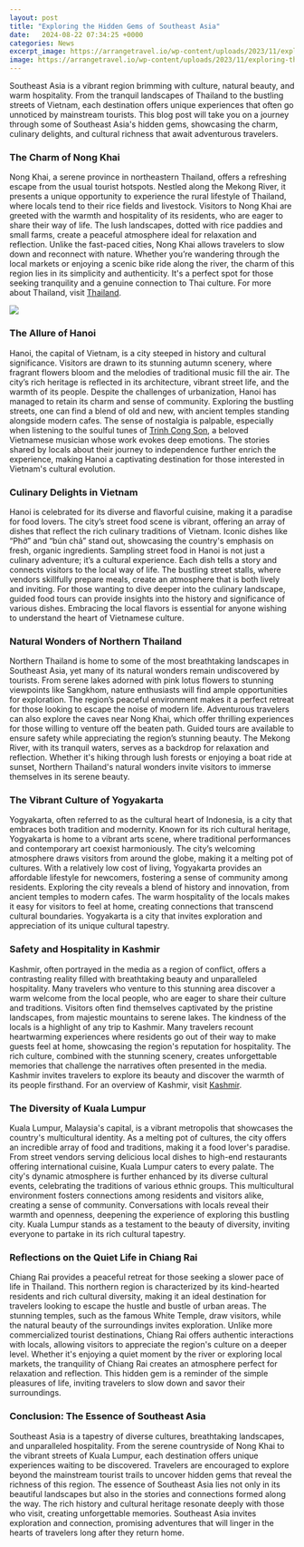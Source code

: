 ```yaml
---
layout: post
title: "Exploring the Hidden Gems of Southeast Asia"
date:   2024-08-22 07:34:25 +0000
categories: News
excerpt_image: https://arrangetravel.io/wp-content/uploads/2023/11/exploring-the-hidden-gems-of-southeast-asia-1.png
image: https://arrangetravel.io/wp-content/uploads/2023/11/exploring-the-hidden-gems-of-southeast-asia-1.png
---
```


Southeast Asia is a vibrant region brimming with culture, natural beauty, and warm hospitality. From the tranquil landscapes of Thailand to the bustling streets of Vietnam, each destination offers unique experiences that often go unnoticed by mainstream tourists. This blog post will take you on a journey through some of Southeast Asia's hidden gems, showcasing the charm, culinary delights, and cultural richness that await adventurous travelers.
### The Charm of Nong Khai
Nong Khai, a serene province in northeastern Thailand, offers a refreshing escape from the usual tourist hotspots. Nestled along the Mekong River, it presents a unique opportunity to experience the rural lifestyle of Thailand, where locals tend to their rice fields and livestock. Visitors to Nong Khai are greeted with the warmth and hospitality of its residents, who are eager to share their way of life.
The lush landscapes, dotted with rice paddies and small farms, create a peaceful atmosphere ideal for relaxation and reflection. Unlike the fast-paced cities, Nong Khai allows travelers to slow down and reconnect with nature. Whether you’re wandering through the local markets or enjoying a scenic bike ride along the river, the charm of this region lies in its simplicity and authenticity. It's a perfect spot for those seeking tranquility and a genuine connection to Thai culture. For more about Thailand, visit [Thailand](https://fr.edu.vn/en/Thailand).

![](https://arrangetravel.io/wp-content/uploads/2023/11/exploring-the-hidden-gems-of-southeast-asia-1.png)
### The Allure of Hanoi
Hanoi, the capital of Vietnam, is a city steeped in history and cultural significance. Visitors are drawn to its stunning autumn scenery, where fragrant flowers bloom and the melodies of traditional music fill the air. The city’s rich heritage is reflected in its architecture, vibrant street life, and the warmth of its people. Despite the challenges of urbanization, Hanoi has managed to retain its charm and sense of community.
Exploring the bustling streets, one can find a blend of old and new, with ancient temples standing alongside modern cafes. The sense of nostalgia is palpable, especially when listening to the soulful tunes of [Trinh Cong Son](https://fr.edu.vn/en/Trinh_Cong_Son), a beloved Vietnamese musician whose work evokes deep emotions. The stories shared by locals about their journey to independence further enrich the experience, making Hanoi a captivating destination for those interested in Vietnam's cultural evolution.
### Culinary Delights in Vietnam
Hanoi is celebrated for its diverse and flavorful cuisine, making it a paradise for food lovers. The city’s street food scene is vibrant, offering an array of dishes that reflect the rich culinary traditions of Vietnam. Iconic dishes like “Phở” and “bún chả” stand out, showcasing the country's emphasis on fresh, organic ingredients. 
Sampling street food in Hanoi is not just a culinary adventure; it’s a cultural experience. Each dish tells a story and connects visitors to the local way of life. The bustling street stalls, where vendors skillfully prepare meals, create an atmosphere that is both lively and inviting. For those wanting to dive deeper into the culinary landscape, guided food tours can provide insights into the history and significance of various dishes. Embracing the local flavors is essential for anyone wishing to understand the heart of Vietnamese culture.
### Natural Wonders of Northern Thailand
Northern Thailand is home to some of the most breathtaking landscapes in Southeast Asia, yet many of its natural wonders remain undiscovered by tourists. From serene lakes adorned with pink lotus flowers to stunning viewpoints like Sangkhom, nature enthusiasts will find ample opportunities for exploration. The region’s peaceful environment makes it a perfect retreat for those looking to escape the noise of modern life.
Adventurous travelers can also explore the caves near Nong Khai, which offer thrilling experiences for those willing to venture off the beaten path. Guided tours are available to ensure safety while appreciating the region’s stunning beauty. The Mekong River, with its tranquil waters, serves as a backdrop for relaxation and reflection. Whether it's hiking through lush forests or enjoying a boat ride at sunset, Northern Thailand's natural wonders invite visitors to immerse themselves in its serene beauty. 
### The Vibrant Culture of Yogyakarta
Yogyakarta, often referred to as the cultural heart of Indonesia, is a city that embraces both tradition and modernity. Known for its rich cultural heritage, Yogyakarta is home to a vibrant arts scene, where traditional performances and contemporary art coexist harmoniously. The city’s welcoming atmosphere draws visitors from around the globe, making it a melting pot of cultures.
With a relatively low cost of living, Yogyakarta provides an affordable lifestyle for newcomers, fostering a sense of community among residents. Exploring the city reveals a blend of history and innovation, from ancient temples to modern cafes. The warm hospitality of the locals makes it easy for visitors to feel at home, creating connections that transcend cultural boundaries. Yogyakarta is a city that invites exploration and appreciation of its unique cultural tapestry.
### Safety and Hospitality in Kashmir
Kashmir, often portrayed in the media as a region of conflict, offers a contrasting reality filled with breathtaking beauty and unparalleled hospitality. Many travelers who venture to this stunning area discover a warm welcome from the local people, who are eager to share their culture and traditions. Visitors often find themselves captivated by the pristine landscapes, from majestic mountains to serene lakes.
The kindness of the locals is a highlight of any trip to Kashmir. Many travelers recount heartwarming experiences where residents go out of their way to make guests feel at home, showcasing the region's reputation for hospitality. The rich culture, combined with the stunning scenery, creates unforgettable memories that challenge the narratives often presented in the media. Kashmir invites travelers to explore its beauty and discover the warmth of its people firsthand. For an overview of Kashmir, visit [Kashmir](https://fr.edu.vn/en/Kashmir).
### The Diversity of Kuala Lumpur
Kuala Lumpur, Malaysia's capital, is a vibrant metropolis that showcases the country's multicultural identity. As a melting pot of cultures, the city offers an incredible array of food and traditions, making it a food lover's paradise. From street vendors serving delicious local dishes to high-end restaurants offering international cuisine, Kuala Lumpur caters to every palate.
The city's dynamic atmosphere is further enhanced by its diverse cultural events, celebrating the traditions of various ethnic groups. This multicultural environment fosters connections among residents and visitors alike, creating a sense of community. Conversations with locals reveal their warmth and openness, deepening the experience of exploring this bustling city. Kuala Lumpur stands as a testament to the beauty of diversity, inviting everyone to partake in its rich cultural tapestry.
### Reflections on the Quiet Life in Chiang Rai
Chiang Rai provides a peaceful retreat for those seeking a slower pace of life in Thailand. This northern region is characterized by its kind-hearted residents and rich cultural diversity, making it an ideal destination for travelers looking to escape the hustle and bustle of urban areas. The stunning temples, such as the famous White Temple, draw visitors, while the natural beauty of the surroundings invites exploration.
Unlike more commercialized tourist destinations, Chiang Rai offers authentic interactions with locals, allowing visitors to appreciate the region's culture on a deeper level. Whether it's enjoying a quiet moment by the river or exploring local markets, the tranquility of Chiang Rai creates an atmosphere perfect for relaxation and reflection. This hidden gem is a reminder of the simple pleasures of life, inviting travelers to slow down and savor their surroundings.
### Conclusion: The Essence of Southeast Asia
Southeast Asia is a tapestry of diverse cultures, breathtaking landscapes, and unparalleled hospitality. From the serene countryside of Nong Khai to the vibrant streets of Kuala Lumpur, each destination offers unique experiences waiting to be discovered. Travelers are encouraged to explore beyond the mainstream tourist trails to uncover hidden gems that reveal the richness of this region.
The essence of Southeast Asia lies not only in its beautiful landscapes but also in the stories and connections formed along the way. The rich history and cultural heritage resonate deeply with those who visit, creating unforgettable memories. Southeast Asia invites exploration and connection, promising adventures that will linger in the hearts of travelers long after they return home.